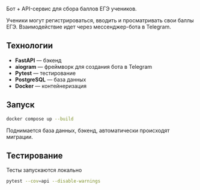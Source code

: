 Бот + API-сервис для сбора баллов ЕГЭ учеников.

Ученики могут регистрироваться, вводить и просматривать свои баллы ЕГЭ.
Взаимодействие идет через мессенджер-бота в Telegram.

## Технологии

- **FastAPI** — бэкенд
- **aiogram** — фреймворк для создания бота в Telegram
- **Pytest** — тестирование
- **PostgreSQL** — база данных
- **Docker** — контейнеризация

## Запуск

```bash
docker compose up --build
```
Поднимается база данных, бэкенд, автоматически происходят миграции.

## Тестирование

Тесты запускаются локально
```bash
pytest --cov=api --disable-warnings
```

